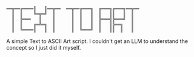 ```
══╦══╔════║   ║══╦══  ══╦══╔═══╗  ╔═══╗╔═══╗══╦══
  ║  ║    ╚═╦═╝  ║      ║  ║   ║  ║   ║║   ║  ║  
  ║  ╠═══   ║    ║      ║  ║   ║  ╠═══╣╠═══╝  ║  
  ║  ║    ╔═╩═╗  ║      ║  ║   ║  ║   ║╠══╗   ║  
  ║  ╚════║   ║  ║      ║  ╚═══╝  ║   ║║  ║   ║  
```
A simple Text to ASCII Art script. I couldn't get an LLM to understand the concept so I just did it myself.
